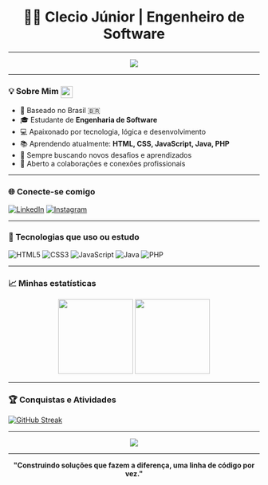 <h1 align="center">👨‍💻 Clecio Júnior | Engenheiro de Software</h1>

---

<p align="center">
  <img src="https://readme-typing-svg.herokuapp.com?font=Fira+Code&size=22&pause=1000&color=00FF88&center=true&vCenter=true&width=500&lines=Estudante+de+Engenharia+de+Software;Construindo+soluções+com+tecnologia;Aprimorando+habilidades+todos+os+dias!">
</p>

---

<h3>💡 Sobre Mim <img src="https://cdn-icons-png.flaticon.com/512/3135/3135715.png" width="24" style="vertical-align: middle;" /></h3>

- 📍 Baseado no Brasil 🇧🇷  
- 🎓 Estudante de **Engenharia de Software**  
- 💻 Apaixonado por tecnologia, lógica e desenvolvimento  
- 📚 Aprendendo atualmente: **HTML, CSS, JavaScript, Java, PHP**  
- 🚀 Sempre buscando novos desafios e aprendizados  
- 🤝 Aberto a colaborações e conexões profissionais  

---

### 🌐 Conecte-se comigo

[![LinkedIn](https://img.shields.io/badge/-LinkedIn-0A66C2?style=flat&logo=linkedin&logoColor=white)](https://www.linkedin.com/in/clecio-j%C3%BAnior-58b643327/)
[![Instagram](https://img.shields.io/badge/-Instagram-E4405F?style=flat&logo=instagram&logoColor=white)](https://www.instagram.com/cleciofjur/)

---

### 🧰 Tecnologias que uso ou estudo

![HTML5](https://img.shields.io/badge/HTML5-111827?style=for-the-badge&logo=html5&logoColor=E34F26)
![CSS3](https://img.shields.io/badge/CSS3-111827?style=for-the-badge&logo=css3&logoColor=1572B6)
![JavaScript](https://img.shields.io/badge/JavaScript-111827?style=for-the-badge&logo=javascript&logoColor=F7DF1E)
![Java](https://img.shields.io/badge/Java-111827?style=for-the-badge&logo=openjdk&logoColor=red)
![PHP](https://img.shields.io/badge/PHP-111827?style=for-the-badge&logo=php&logoColor=777BB4)

---

### 📈 Minhas estatísticas

<div align="center">
  <img height="150em" src="https://github-readme-stats.vercel.app/api?username=cleciofjur&show_icons=true&theme=chartreuse-dark&hide_title=true&count_private=true"/>
  <img height="150em" src="https://github-readme-stats.vercel.app/api/top-langs/?username=cleciofjur&layout=compact&theme=chartreuse-dark&langs_count=6&hide_title=true"/>
</div>

---

### 🏆 Conquistas e Atividades

[![GitHub Streak](https://streak-stats.demolab.com?user=cleciofjur&theme=green_nur&date_format=j%20M%5B%20Y%5D)](https://git.io/streak-stats)

---

<p align="center">
  <img src="https://github-readme-activity-graph.cyclic.app/graph?username=cleciofjur&theme=chartreuse-dark&hide_title=true&hide_border=true" />
</p>

---

<p align="center">
  <b>"Construindo soluções que fazem a diferença, uma linha de código por vez."</b>
</p>
